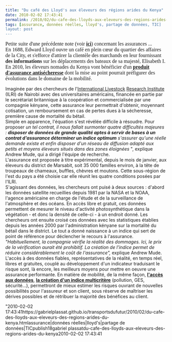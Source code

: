 ```yaml
---
title: "Du café des Lloyd's aux éleveurs des régions arides du Kenya"
date: 2010-02-02 17:43:41
permalink: /2010/02/du-cafe-des-lloyds-aux-eleveurs-des-regions-arides-du-kenya.html
tags: [assurance, données réelles, lloyd's, partage de données, TIC]
layout: post
---
```


<p><font face="Calibri" size="3">Petite suite d'une précédente note (voir <strong><span style="text-decoration: underline"><a href="https://gabrielplassat.github.io/transportsdufutur/2009/12/du-cafe-des-lloyds-aux-gpsgprs-les-assureurs-permettent-de-nouveaux-usages.html" target="_blank">ici</a></span></strong>) concernant les assurances ...</font><br /><font face="Calibri" size="3">En 1688, Edward Lloyd ouvre un café en plein cœur du quartier des affaires de la City, et s'efforce d'attirer la clientèle des marchands en leur fournissant <strong>des informations</strong> sur les déplacements des bateaux de sa majesté, Elisabeth I. En 2010, les éleveurs nomades du Kenya vont bénéficier d'un <strong><span style="text-decoration: underline"><a href="http://www.lemonde.fr/planete/article/2010/01/28/au-kenya-des-eleveurs-des-regions-arides-recoivent-une-assurance-antisecheresse_1298005_3244.html" target="_blank">produit d'assurance antisécheresse</a></span></strong> dont la mise au point pourrait préfigurer des évolutions dans le domaine de la mobilité.</font><br /></p>   <!--more-->  <p>Imaginée par des chercheurs de l'<a class="listLink" href="http://www.typepad.com/sujet/9d53/international-livestock.html">International Livestock</a> <a class="listLink" href="http://www.typepad.com/sujet/6090/research-institute.html">Research Institute</a> (ILRI) de Nairobi avec des universitaires américains, financée en partie par le secrétariat britannique à la coopération et commercialisée par une compagnie kényane, cette assurance leur permettrait d'obtenir, moyennant cotisation, un remboursement en cas de pertes dues à la sécheresse, première cause de mortalité du bétail.<br />Simple en apparence, l'équation s'est révélée difficile à résoudre. Pour proposer <em>un tel contrat, il nous fallait surmonter quatre difficultés majeures : <strong>disposer de données de grande qualité aptes à servir de bases à un contrat d'assurance  déterminer un indice optimum</strong>  s'assurer qu'une réelle demande existe et enfin disposer d'un réseau de diffusion adapté aux petits et moyens éleveurs situés dans des zones éloignées </em>", explique Andrew Mude, qui a dirigé l'équipe de recherche. <br />L'assurance est proposée à titre expérimental, depuis le mois de janvier, aux éleveurs du district de Marsabit, soit 35 000 familles environ, à la tête de troupeaux de chameaux, buffles, chèvres et moutons. Cette sous-région de l'est du pays a été choisie car elle réunit les quatre conditions posées par l'ILRI.<br />S'agissant des données, les chercheurs ont puisé à deux sources : d'abord les données satellite recueillies depuis 1981 par la NASA et la NOAA, l'agence américaine en charge de l'étude et de la surveillance de l'atmosphère et des océans. <span style="text-decoration: none">En accès libre et gratuit, ces données</span> permettent de mesurer le niveau d'activité photosynthétique dans la végétation - et donc la densité de celle-ci - à un endroit donné. Les chercheurs ont ensuite croisé ces données avec les statistiques établies depuis les années 2000 par l'administration kényane sur la mortalité du bétail dans le district. Le tout a donné naissance à un indice qui sert de point de référence pour déclencher le recours à l'assurance. <em>"Habituellement, la compagnie vérifie la réalité des dommages. Ici, le prix de la vérification aurait été prohibitif. La création de l'indice permet de réduire considérablement le coût de l'assura</em><em>nce",</em> explique Andrew Mude.<br />L'accès à des données fiables, représentatives de la réalité, en temps réel, libres et gratuites, couplé au développement d'un indicateur traduisant le risque sont, là encore, les meilleurs moyens pour mettre en oeuvre une assurance performante. En matière de mobilité, de la même façon, <strong><span style="text-decoration: underline"><a href="https://gabrielplassat.github.io/transportsdufutur/2010/01/code-for-america-connecting-city-and-web-20-talent.html" target="_blank">l'accès aux données</a></span></strong>, <strong><span style="text-decoration: underline"><a href="https://gabrielplassat.github.io/transportsdufutur/2010/01/quand-viendra-lheure-de-la-connaissance-des-emissions-reelles.html" target="_blank">la création d'un indice multicritère</a></span></strong> (pollution, GES, sécurité...), permettront de mieux estimer les risques ouvrant de nouvelles possibilités pour l'assureur et son client, sous réserve de maîtriser les dérives possibles et de rétribuer la majorité des bénéfices au client.</p>"2010-02-02 17:43:41https://gabrielplassat.github.io/transportsdufutur/2010/02/du-cafe-des-lloyds-aux-eleveurs-des-regions-arides-du-kenya.htmlassurance|données réelles|lloyd's|partage de données|TICpublish18gabriel plassatdu-cafe-des-lloyds-aux-eleveurs-des-regions-arides-du-kenya2010-02-02 17:43:41
